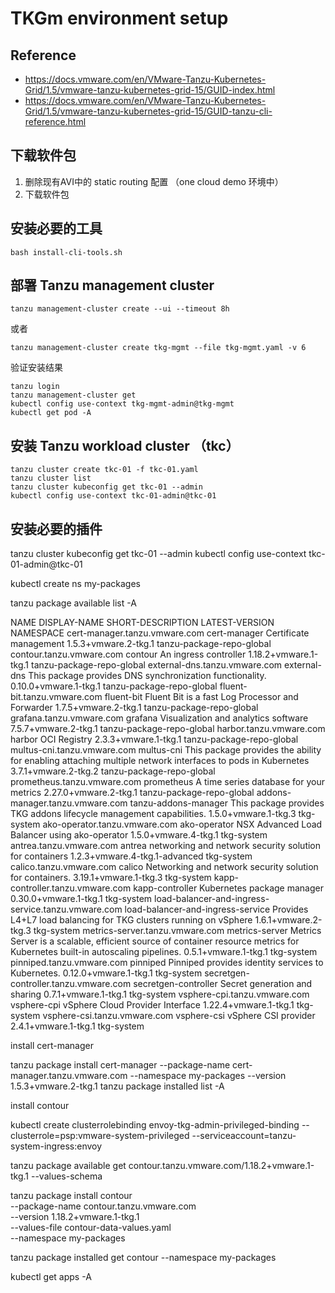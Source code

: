 # TKGm environment setup

## Reference
- https://docs.vmware.com/en/VMware-Tanzu-Kubernetes-Grid/1.5/vmware-tanzu-kubernetes-grid-15/GUID-index.html
- https://docs.vmware.com/en/VMware-Tanzu-Kubernetes-Grid/1.5/vmware-tanzu-kubernetes-grid-15/GUID-tanzu-cli-reference.html

## 下载软件包
1. 删除现有AVI中的 static routing 配置 （one cloud demo 环境中）
2. 下载软件包 

## 安装必要的工具
```
bash install-cli-tools.sh
```

## 部署 Tanzu management cluster
```
tanzu management-cluster create --ui --timeout 8h
```
或者
```
tanzu management-cluster create tkg-mgmt --file tkg-mgmt.yaml -v 6
```

验证安装结果
```
tanzu login
tanzu management-cluster get
kubectl config use-context tkg-mgmt-admin@tkg-mgmt
kubectl get pod -A
```

## 安装 Tanzu workload cluster （tkc） 
```
tanzu cluster create tkc-01 -f tkc-01.yaml
tanzu cluster list
tanzu cluster kubeconfig get tkc-01 --admin
kubectl config use-context tkc-01-admin@tkc-01
```

## 安装必要的插件

tanzu cluster kubeconfig get tkc-01 --admin
kubectl config use-context tkc-01-admin@tkc-01

kubectl create ns my-packages


tanzu package available list -A

NAME                                                DISPLAY-NAME                       SHORT-DESCRIPTION                                                                                                            LATEST-VERSION                 NAMESPACE
  cert-manager.tanzu.vmware.com                       cert-manager                       Certificate management                                                                                                       1.5.3+vmware.2-tkg.1           tanzu-package-repo-global
  contour.tanzu.vmware.com                            contour                            An ingress controller                                                                                                        1.18.2+vmware.1-tkg.1          tanzu-package-repo-global
  external-dns.tanzu.vmware.com                       external-dns                       This package provides DNS synchronization functionality.                                                                     0.10.0+vmware.1-tkg.1          tanzu-package-repo-global
  fluent-bit.tanzu.vmware.com                         fluent-bit                         Fluent Bit is a fast Log Processor and Forwarder                                                                             1.7.5+vmware.2-tkg.1           tanzu-package-repo-global
  grafana.tanzu.vmware.com                            grafana                            Visualization and analytics software                                                                                         7.5.7+vmware.2-tkg.1           tanzu-package-repo-global
  harbor.tanzu.vmware.com                             harbor                             OCI Registry                                                                                                                 2.3.3+vmware.1-tkg.1           tanzu-package-repo-global
  multus-cni.tanzu.vmware.com                         multus-cni                         This package provides the ability for enabling attaching multiple network interfaces to pods in Kubernetes                   3.7.1+vmware.2-tkg.2           tanzu-package-repo-global
  prometheus.tanzu.vmware.com                         prometheus                         A time series database for your metrics                                                                                      2.27.0+vmware.2-tkg.1          tanzu-package-repo-global
  addons-manager.tanzu.vmware.com                     tanzu-addons-manager               This package provides TKG addons lifecycle management capabilities.                                                          1.5.0+vmware.1-tkg.3           tkg-system
  ako-operator.tanzu.vmware.com                       ako-operator                       NSX Advanced Load Balancer using ako-operator                                                                                1.5.0+vmware.4-tkg.1           tkg-system
  antrea.tanzu.vmware.com                             antrea                             networking and network security solution for containers                                                                      1.2.3+vmware.4-tkg.1-advanced  tkg-system
  calico.tanzu.vmware.com                             calico                             Networking and network security solution for containers.                                                                     3.19.1+vmware.1-tkg.3          tkg-system
  kapp-controller.tanzu.vmware.com                    kapp-controller                    Kubernetes package manager                                                                                                   0.30.0+vmware.1-tkg.1          tkg-system
  load-balancer-and-ingress-service.tanzu.vmware.com  load-balancer-and-ingress-service  Provides L4+L7 load balancing for TKG clusters running on vSphere                                                            1.6.1+vmware.2-tkg.3           tkg-system
  metrics-server.tanzu.vmware.com                     metrics-server                     Metrics Server is a scalable, efficient source of container resource metrics for Kubernetes built-in autoscaling pipelines.  0.5.1+vmware.1-tkg.1           tkg-system
  pinniped.tanzu.vmware.com                           pinniped                           Pinniped provides identity services to Kubernetes.                                                                           0.12.0+vmware.1-tkg.1          tkg-system
  secretgen-controller.tanzu.vmware.com               secretgen-controller               Secret generation and sharing                                                                                                0.7.1+vmware.1-tkg.1           tkg-system
  vsphere-cpi.tanzu.vmware.com                        vsphere-cpi                        vSphere Cloud Provider Interface                                                                                             1.22.4+vmware.1-tkg.1          tkg-system
  vsphere-csi.tanzu.vmware.com                        vsphere-csi                        vSphere CSI provider                                                                                                         2.4.1+vmware.1-tkg.1           tkg-system




install cert-manager

tanzu package install cert-manager --package-name cert-manager.tanzu.vmware.com --namespace my-packages --version 1.5.3+vmware.2-tkg.1 
tanzu package installed list -A

install contour

kubectl create clusterrolebinding envoy-tkg-admin-privileged-binding --clusterrole=psp:vmware-system-privileged --serviceaccount=tanzu-system-ingress:envoy

tanzu package available get contour.tanzu.vmware.com/1.18.2+vmware.1-tkg.1 --values-schema

tanzu package install contour \
--package-name contour.tanzu.vmware.com \
--version 1.18.2+vmware.1-tkg.1 \
--values-file contour-data-values.yaml \
--namespace my-packages


tanzu package installed get contour --namespace my-packages


kubectl get apps -A


